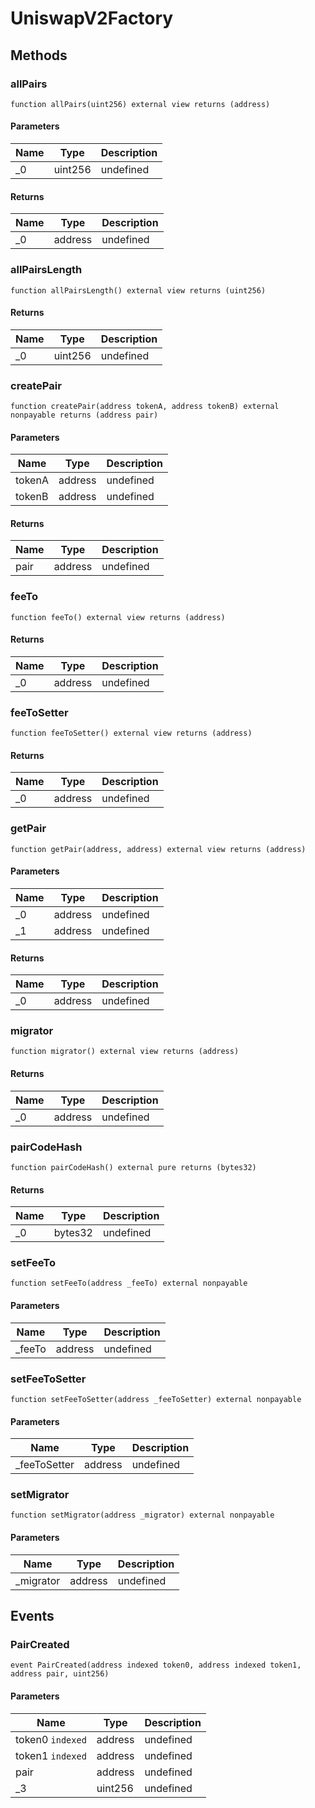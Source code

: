 # UniswapV2Factory









## Methods

### allPairs

```solidity
function allPairs(uint256) external view returns (address)
```





#### Parameters

| Name | Type | Description |
|---|---|---|
| _0 | uint256 | undefined |

#### Returns

| Name | Type | Description |
|---|---|---|
| _0 | address | undefined |

### allPairsLength

```solidity
function allPairsLength() external view returns (uint256)
```






#### Returns

| Name | Type | Description |
|---|---|---|
| _0 | uint256 | undefined |

### createPair

```solidity
function createPair(address tokenA, address tokenB) external nonpayable returns (address pair)
```





#### Parameters

| Name | Type | Description |
|---|---|---|
| tokenA | address | undefined |
| tokenB | address | undefined |

#### Returns

| Name | Type | Description |
|---|---|---|
| pair | address | undefined |

### feeTo

```solidity
function feeTo() external view returns (address)
```






#### Returns

| Name | Type | Description |
|---|---|---|
| _0 | address | undefined |

### feeToSetter

```solidity
function feeToSetter() external view returns (address)
```






#### Returns

| Name | Type | Description |
|---|---|---|
| _0 | address | undefined |

### getPair

```solidity
function getPair(address, address) external view returns (address)
```





#### Parameters

| Name | Type | Description |
|---|---|---|
| _0 | address | undefined |
| _1 | address | undefined |

#### Returns

| Name | Type | Description |
|---|---|---|
| _0 | address | undefined |

### migrator

```solidity
function migrator() external view returns (address)
```






#### Returns

| Name | Type | Description |
|---|---|---|
| _0 | address | undefined |

### pairCodeHash

```solidity
function pairCodeHash() external pure returns (bytes32)
```






#### Returns

| Name | Type | Description |
|---|---|---|
| _0 | bytes32 | undefined |

### setFeeTo

```solidity
function setFeeTo(address _feeTo) external nonpayable
```





#### Parameters

| Name | Type | Description |
|---|---|---|
| _feeTo | address | undefined |

### setFeeToSetter

```solidity
function setFeeToSetter(address _feeToSetter) external nonpayable
```





#### Parameters

| Name | Type | Description |
|---|---|---|
| _feeToSetter | address | undefined |

### setMigrator

```solidity
function setMigrator(address _migrator) external nonpayable
```





#### Parameters

| Name | Type | Description |
|---|---|---|
| _migrator | address | undefined |



## Events

### PairCreated

```solidity
event PairCreated(address indexed token0, address indexed token1, address pair, uint256)
```





#### Parameters

| Name | Type | Description |
|---|---|---|
| token0 `indexed` | address | undefined |
| token1 `indexed` | address | undefined |
| pair  | address | undefined |
| _3  | uint256 | undefined |



